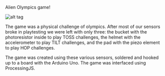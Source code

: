Alien Olympics game!

![alt tag](https://raw.github.com/sugaroverflow/Alien-Olympics/master/blob/thegame.png)

The game was a physical challenge of olympics. After most of our sensors broke in playtesting we were left with only three: the bucket with the photoresistor inside to play TOSS challenges, the helmet with the accelerometer to play TILT challenges, and the pad with the piezo element to play HOP challenges.

The game was created using these various sensors, soldered and hooked up to a board with the Arduino Uno. The game was interfaced using ProcessingJS.



